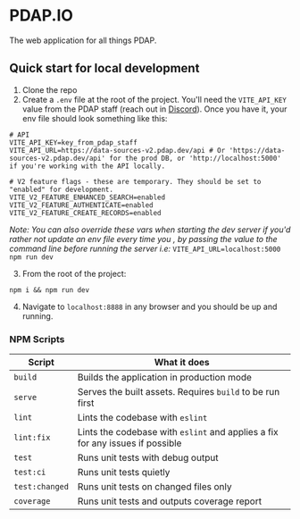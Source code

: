 # PDAP.IO
The web application for all things PDAP.

## Quick start for local development
1. Clone the repo
2. Create a `.env` file at the root of the project. You'll need the `VITE_API_KEY` value from the PDAP staff (reach out in [Discord](https://discord.gg/vKhDv7nC8B)). Once you have it, your env file should look something like this:

```shell
# API 
VITE_API_KEY=key_from_pdap_staff
VITE_API_URL=https://data-sources-v2.pdap.dev/api # Or 'https://data-sources-v2.pdap.dev/api' for the prod DB, or 'http://localhost:5000' if you're working with the API locally.

# V2 feature flags - these are temporary. They should be set to "enabled" for development. 
VITE_V2_FEATURE_ENHANCED_SEARCH=enabled
VITE_V2_FEATURE_AUTHENTICATE=enabled
VITE_V2_FEATURE_CREATE_RECORDS=enabled
```

_Note: You can also override these vars when starting the dev server if you'd rather not update an env file every time you , by passing the value to the command line before running the server i.e:_ `VITE_API_URL=localhost:5000 npm run dev`


3. From the root of the project:
```shell
npm i && npm run dev
```

4. Navigate to `localhost:8888` in any browser and you should be up and running.


### NPM Scripts
| Script         | What it does                                                                  |
| -------------- | ----------------------------------------------------------------------------- |
| `build`        | Builds the application in production mode                                     |
| `serve`        | Serves the built assets. Requires `build` to be run first                     |
| `lint`         | Lints the codebase with `eslint`                                              |
| `lint:fix`     | Lints the codebase with `eslint` and applies a fix for any issues if possible |
| `test`         | Runs unit tests with debug output                                             |
| `test:ci`      | Runs unit tests quietly                                                       |
| `test:changed` | Runs unit tests on changed files only                                         |
| `coverage`     | Runs unit tests and outputs coverage report                                   |
